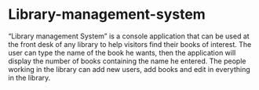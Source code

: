# Library-management-system
“Library management System” is a console application that can be used at the front desk of any library to help visitors find their books of interest.
The user can type the name of the book he wants, then the application will display the number of books containing the name he entered.
The people working in the library can add new users, add books and edit in everything in the library.
